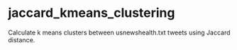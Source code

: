 # jaccard_kmeans_clustering
Calculate k means clusters between usnewshealth.txt tweets using Jaccard distance.
